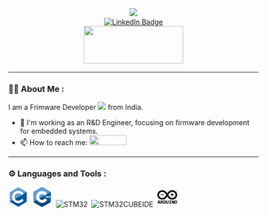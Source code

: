 <div id="header" align="center">
  <img src="https://github.com/saliansanthu97/saliansanthu97/assets/137671128/650cb6aa-7b0b-463e-8c48-fda47359bcc7" width="100"/>
</div>

<div id="badges" align="center">
  <a href="https://www.linkedin.com/in/saliansanthu97">
      <img src="https://img.shields.io/badge/LinkedIn-blue?style=for-the-badge&logo=linkedin&logoColor=white" alt="LinkedIn Badge"/>
  </a>
  <br/>
  <img src="https://media.giphy.com/media/Qo2dupDib32rkTY4hX/giphy.gif" width="200" height="75"/>
</div>

---

### :man_technologist: About Me :
I am a Frimware Developer <img src="https://media.giphy.com/media/WUlplcMpOCEmTGBtBW/giphy.gif" width="30"> from India.
- :telescope: I'm working as an R&D Engineer, focusing on firmware development for embedded systems. 
- :mailbox: How to reach me: <a href="https://www.linkedin.com/in/saliansanthu97"><img src="https://img.shields.io/badge/LinkedIn-blue?style=for-the-badge&logo=linkedin&logoColor=white" width="75" height="20"></a>

---

### :gear: Languages and Tools :
<img src="https://github.com/devicons/devicon/blob/master/icons/c/c-original.svg" title="C" alt="C" width="40" height="40"/>&nbsp;
<img src="https://github.com/devicons/devicon/blob/master/icons/cplusplus/cplusplus-original.svg" title="Cpp" alt="Cpp" width="40" height="40"/>&nbsp;
<img src="https://github.com/saliansanthu97/saliansanthu97/assets/137671128/4f9e5f42-00fa-4790-afb0-ac8bf97daa85" title="STM32" alt="STM32" width="40" height="40"/>&nbsp;
<img src="https://github.com/saliansanthu97/saliansanthu97/assets/137671128/2eeaba21-1ba5-4a6b-aa6c-296f0db2f1fa" title="STM32CUBEIDE" alt="STM32CUBEIDE" width="40" height="40"/>&nbsp;
<img src="https://github.com/devicons/devicon/blob/master/icons/arduino/arduino-plain-wordmark.svg" title="C" alt="C" width="40" height="40"/>&nbsp;

